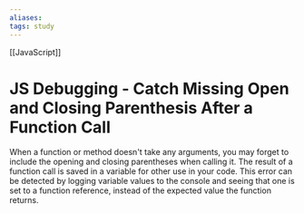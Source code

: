 ```yaml
---
aliases:
tags: study
---
```

[[JavaScript]]
# JS Debugging - Catch Missing Open and Closing Parenthesis After a Function Call
When a function or method doesn't take any arguments, you may forget to include the opening and closing parentheses when calling it. The result of a function call is saved in a variable for other use in your code. This error can be detected by logging variable values to the console and seeing that one is set to a function reference, instead of the expected value the function returns.